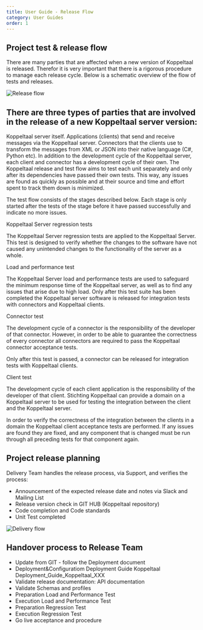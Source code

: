 ```yaml
---
title: User Guide - Release Flow
category: User Guides
order: 1
---
```


## Project test & release flow

There are many parties that are affected when a new version of Koppeltaal is released. Therefor it is very important that there is a rigorous procedure to manage each release cycle. Below is a schematic overview of the flow of tests and releases.

![Release flow](Koppeltaal_Test_&_Release_Flow_V2_-_resized.jpg)

## There are three types of parties that are involved in the release of a new Koppeltaal server version:

Koppeltaal server itself.
Applications (clients) that send and receive messages via the Koppeltaal server.
Connectors that the clients use to transform the messages from XML or JSON into their native language (C#, Python etc).
In addition to the development cycle of the Koppeltaal server, each client and connector has a development cycle of their own. The Koppeltaal release and test flow aims to test each unit separately and only after its dependencies have passed their own tests. This way, any issues are found as quickly as possible and at their source and time and effort spent to track them down is minimized.

The test flow consists of the stages described below. Each stage is only started after the tests of the stage before it have passed successfully and indicate no more issues.

Koppeltaal Server regression tests

The Koppeltaal Server regression tests are applied to the Koppeltaal Server. This test is designed to verify whether the changes to the software have not caused any unintended changes to the functionality of the server as a whole.

Load and performance test

The Koppeltaal Server load and performance tests are used to safeguard the minimum response time of the Koppeltaal server, as well as to find any issues that arise due to high load. Only after this test suite has been completed the Koppeltaal server software is released for integration tests with connectors and Koppeltaal clients.

Connector test

The development cycle of a connector is the responsibility of the developer of that connector. However, in order to be able to guarantee the correctness of every connector all connectors are required to pass the Koppeltaal connector acceptance tests.

Only after this test is passed, a connector can be released for integration tests with Koppeltaal clients.

Client test

The development cycle of each client application is the responsibility of the developer of that client. Stichting Koppeltaal can provide a domain on a Koppeltaal server to be used for testing the integration between the client and the Koppeltaal server.

In order to verify the correctness of the integration between the clients in a domain the Koppeltaal client acceptance tests are performed. If any issues are found they are fixed, and any component that is changed must be run through all preceding tests for that component again.


## Project release planning

Delivery Team handles the release process, via Support, and verifies the process: 

  - Announcement of the expected release date  and notes via Slack and Mailing List
  - Release version check in GIT HUB (Koppeltaal repository)
  - Code completion and Code standards
  - Unit Test completed

![Delivery flow](Delivery.png)

## Handover process to Release Team

  - Update from GIT - follow the Deployment document
  - Deployment&Configuratiom
 Deployment Guide Koppeltaal  Deployment_Guide_Koppeltaal_XXX
  - Validate release documentation: API documentation
  - Validate Schemas and profiles
  - Preparation Load and Performance Test 
  - Execution Load and Performance Test
  - Preparation Regression Test
  - Execution Regression Test
  - Go live acceptance and procedure